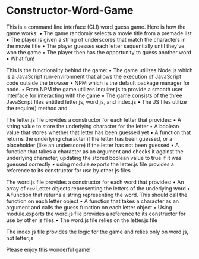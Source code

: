 # Constructor-Word-Game
This is a command line interface (CLI) word guess game. Here is how the game works:
•	The game randomly selects a movie title from a premade list
•	The player is given a string of underscores that match the characters in the movie title
•	The player guesses each letter sequentially until they’ve won the game
•	The player then has the opportunity to guess another word
•	What fun!

This is the functionality behind the game:
•	The game utilizes Node.js which is a JavaScript run-environment that allows the execution of JavaScript code outside the browser 
•	NPM which is the default package manager for node. 
•	From NPM the game utilizes inquirer.js to provide a smooth user interface for interacting with the game
•	The game consists of the three JavaScript files entitled letter.js, word.js, and index.js
•	The JS files utilize the require() method and 

The letter.js file provides a constructor for each letter that provides:
•	A string value to store the underlying character for the letter
•	A boolean value that stores whether that letter has been guessed yet
•	A function that returns the underlying character if the letter has been guessed, or a placeholder (like an underscore) if the letter has not been guessed
•	A function that takes a character as an argument and checks it against the underlying character, updating the stored boolean value to true if it was guessed correctly
•	using module.exports the letter.js file provides a reference to its constructor for use by other js files

The word.js file provides a constructor for each word that provides:
•	An array of `new` Letter objects representing the letters of the underlying word
•	A function that returns a string representing the word. This should call the function on each letter object
•	A function that takes a character as an argument and calls the guess function on each letter object 
•	Using module.exports the word.js file provides a reference to its constructor for use by other js files
•	The word.js file relies on the letter.js file

The index.js file provides the logic for the game and relies only on word.js, not letter.js

Please enjoy this wonderful game!

